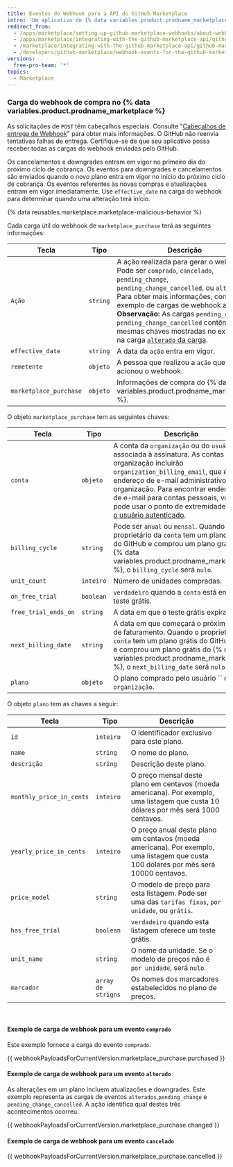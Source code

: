 ```yaml
---
title: Eventos do Webhook para a API do GitHub Marketplace
intro: 'Um aplicativo do {% data variables.product.prodname_marketplace %} recebe informações sobre mudanças no plano de um usuário no webhook do evento de compra no Marketplace. Um evento de compra no Marketplace é acionado quando um usuário compra, cancela ou muda seu plano de pagamento.'
redirect_from:
  - /apps/marketplace/setting-up-github-marketplace-webhooks/about-webhook-payloads-for-a-github-marketplace-listing/
  - /apps/marketplace/integrating-with-the-github-marketplace-api/github-marketplace-webhook-events/
  - /marketplace/integrating-with-the-github-marketplace-api/github-marketplace-webhook-events
  - /developers/github-marketplace/webhook-events-for-the-github-marketplace-api
versions:
  free-pro-team: '*'
topics:
  - Marketplace
---
```

### Carga do webhook de compra no {% data variables.product.prodname_marketplace %}

As solicitações de `POST` têm cabeçalhos especiais. Consulte "[Cabeçalhos de entrega de Webhook](/webhooks/event-payloads/#delivery-headers)" para obter mais informações. O GitHub não reenvia tentativas falhas de entrega. Certifique-se de que seu aplicativo possa receber todas as cargas do webhook enviadas pelo GitHub.

Os cancelamentos e downgrades entram em vigor no primeiro dia do próximo ciclo de cobrança. Os eventos para downgrades e cancelamentos são enviados quando o novo plano entra em vigor no início do próximo ciclo de cobrança. Os eventos referentes às novas compras e atualizações entram em vigor imediatamente. Use `effective_date` na carga do webhook para determinar quando uma alteração terá início.

{% data reusables.marketplace.marketplace-malicious-behavior %}

Cada carga útil do webhook de `marketplace_purchase` terá as seguintes informações:


| Tecla                  | Tipo     | Descrição                                                                                                                                                                                                                                                                                                                                                                                                             |
| ---------------------- | -------- | --------------------------------------------------------------------------------------------------------------------------------------------------------------------------------------------------------------------------------------------------------------------------------------------------------------------------------------------------------------------------------------------------------------------- |
| `Ação`                 | `string` | A ação realizada para gerar o webhook. Pode ser `comprado`, `cancelado`, `pending_change`, `pending_change_cancelled`, ou `alterado`. Para obter mais informações, consulte o exemplo de cargas de webhook abaixo. **Observação:** As cargas `pending_change` e `pending_change_cancelled` contêm as mesmas chaves mostradas no exemplo na carga [`alterado` da carga](#example-webhook-payload-for-a-changed-event). |
| `effective_date`       | `string` | A data da `ação` entra em vigor.                                                                                                                                                                                                                                                                                                                                                                                      |
| `remetente`            | `objeto` | A pessoa que realizou a `ação` que acionou o webhook.                                                                                                                                                                                                                                                                                                                                                                 |
| `marketplace_purchase` | `objeto` | Informações de compra do {% data variables.product.prodname_marketplace %}.                                                                                                                                                                                                                                                                                                                                           |

O objeto `marketplace_purchase` tem as seguintes chaves:

| Tecla                | Tipo      | Descrição                                                                                                                                                                                                                                                                                                                                                                   |
| -------------------- | --------- | --------------------------------------------------------------------------------------------------------------------------------------------------------------------------------------------------------------------------------------------------------------------------------------------------------------------------------------------------------------------------- |
| `conta`              | `objeto`  | A conta da `organização` ou do `usuário` associada à assinatura. As contas da organização incluirão `organization_billing_email`, que é o endereço de e-mail administrativo da organização. Para encontrar endereços de e-mail para contas pessoais, você pode usar o ponto de extremidade [Obter o usuário autenticado](/rest/reference/users#get-the-authenticated-user). |
| `billing_cycle`      | `string`  | Pode ser `anual` ou `mensal`. Quando a o proprietário da `conta` tem um plano grátis do GitHub e comprou um plano grátis do {% data variables.product.prodname_marketplace %}, o `billing_cycle` será `nulo`.                                                                                                                                                               |
| `unit_count`         | `inteiro` | Número de unidades compradas.                                                                                                                                                                                                                                                                                                                                               |
| `on_free_trial`      | `boolean` | `verdadeiro` quando a `conta` está em um teste grátis.                                                                                                                                                                                                                                                                                                                      |
| `free_trial_ends_on` | `string`  | A data em que o teste grátis expirará.                                                                                                                                                                                                                                                                                                                                      |
| `next_billing_date`  | `string`  | A data em que começará o próximo ciclo de faturamento. Quando o proprietário da `conta` tem um plano grátis do GitHub.com e comprou um plano grátis do {% data variables.product.prodname_marketplace %}, o `next_billing_date` será `nulo`.                                                                                                                                |
| `plano`              | `objeto`  | O plano comprado pelo usuário `` ou `organização`.                                                                                                                                                                                                                                                                                                                          |

O objeto `plano` tem as chaves a seguir:

| Tecla                    | Tipo               | Descrição                                                                                                                             |
| ------------------------ | ------------------ | ------------------------------------------------------------------------------------------------------------------------------------- |
| `id`                     | `inteiro`          | O identificador exclusivo para este plano.                                                                                            |
| `name`                   | `string`           | O nome do plano.                                                                                                                      |
| `descrição`              | `string`           | Descrição deste plano.                                                                                                                |
| `monthly_price_in_cents` | `inteiro`          | O preço mensal deste plano em centavos (moeda americana). Por exemplo, uma listagem que custa 10 dólares por mês será 1000 centavos.  |
| `yearly_price_in_cents`  | `inteiro`          | O preço anual deste plano em centavos (moeda americana). Por exemplo, uma listagem que custa 100 dólares por mês será 10000 centavos. |
| `price_model`            | `string`           | O modelo de preço para esta listagem. Pode ser uma das `tarifas fixas`, `por unidade`, ou `grátis`.                                   |
| `has_free_trial`         | `boolean`          | `verdadeiro` quando esta listagem oferece um teste grátis.                                                                            |
| `unit_name`              | `string`           | O nome da unidade. Se o modelo de preços não é `por unidade`, será `nulo`.                                                            |
| `marcador`               | `array de strigns` | Os nomes dos marcadores estabelecidos no plano de preços.                                                                             |

<br/>

#### Exemplo de carga de webhook para um evento `comprado`
Este exemplo fornece a carga do evento `comprado`.

{{ webhookPayloadsForCurrentVersion.marketplace_purchase.purchased }}

#### Exemplo de carga de webhook para um evento `alterado`

As alterações em um plano incluem atualizações e downgrades. Este exemplo representa as cargas de eventos `alterados`,`pending_change` e `pending_change_cancelled`. A ação identifica qual destes três acontecimentos ocorreu.

{{ webhookPayloadsForCurrentVersion.marketplace_purchase.changed }}

#### Exemplo de carga de webhook para um evento `cancelado`

{{ webhookPayloadsForCurrentVersion.marketplace_purchase.cancelled }}
